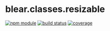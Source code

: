 # blear.classes.resizable

[![npm module][npm-img]][npm-url]
[![build status][travis-img]][travis-url]
[![coverage][coveralls-img]][coveralls-url]

[travis-img]: https://img.shields.io/travis/blearjs/blear.classes.resizable/master.svg?style=flat-square
[travis-url]: https://travis-ci.org/blearjs/blear.classes.resizable

[npm-img]: https://img.shields.io/npm/v/blear.classes.resizable.svg?style=flat-square
[npm-url]: https://www.npmjs.com/package/blear.classes.resizable

[coveralls-img]: https://img.shields.io/coveralls/blearjs/blear.classes.resizable/master.svg?style=flat-square
[coveralls-url]: https://coveralls.io/github/blearjs/blear.classes.resizable?branch=master

